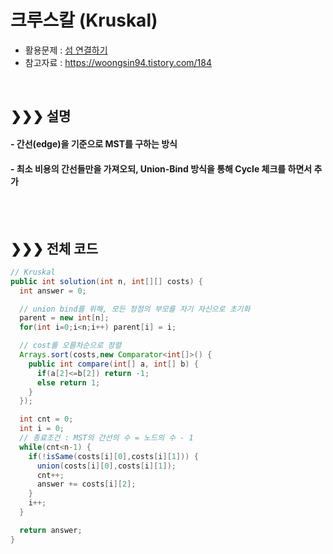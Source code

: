 # 크루스칼 (Kruskal)
* 활용문제 : [섬 연결하기](https://programmers.co.kr/learn/courses/30/lessons/42861)
* 참고자료 : https://woongsin94.tistory.com/184

<br>

## &#10095;&#10095;&#10095; 설명
#### - 간선(edge)을 기준으로 MST를 구하는 방식
#### - 최소 비용의 간선들만을 가져오되, Union-Bind 방식을 통해 Cycle 체크를 하면서 추가
<br><br>

## &#10095;&#10095;&#10095; 전체 코드
```java
// Kruskal
public int solution(int n, int[][] costs) {
  int answer = 0;

  // union bind를 위해, 모든 정점의 부모를 자기 자신으로 초기화
  parent = new int[n];
  for(int i=0;i<n;i++) parent[i] = i;

  // cost를 오름차순으로 정렬
  Arrays.sort(costs,new Comparator<int[]>() {
    public int compare(int[] a, int[] b) {
      if(a[2]<=b[2]) return -1;
      else return 1;
    }
  });

  int cnt = 0;
  int i = 0;
  // 종료조건 : MST의 간선의 수 = 노드의 수 - 1
  while(cnt<n-1) {
    if(!isSame(costs[i][0],costs[i][1])) {
      union(costs[i][0],costs[i][1]);
      cnt++;
      answer += costs[i][2];
    }
    i++;
  }

  return answer;
}
```
<br><br>


<br/><br/>
